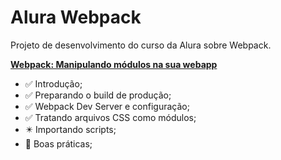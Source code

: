 # Alura Webpack
Projeto de desenvolvimento do curso da Alura sobre Webpack.

**[Webpack: Manipulando módulos na sua webapp](https://cursos.alura.com.br/course/webpack)** 

* :white_check_mark: Introdução;
* :white_check_mark: Preparando o build de produção;
* :white_check_mark: Webpack Dev Server e configuração;
* :white_check_mark: Tratando arquivos CSS como módulos;
* :eight_pointed_black_star: Importando scripts;
* :black_square_button: Boas práticas;
